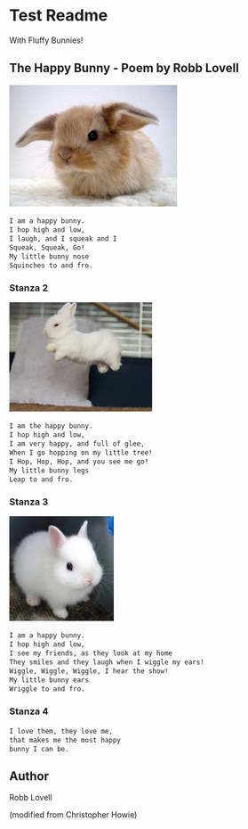 # Test Readme

With Fluffy Bunnies!

## The Happy Bunny - Poem by Robb Lovell

![Readme.md](images/fluffybunny1.jpg)

```
I am a happy bunny.
I hop high and low, 
I laugh, and I squeak and I
Squeak, Squeak, Go! 
My little bunny nose
Squinches to and fro.
```

### Stanza 2

![Readme.md](images/fluffybunny2.jpg)
```
I am the happy bunny.
I hop high and low,  
I am very happy, and full of glee, 
When I go hopping on my little tree! 
I Hop, Hop, Hop, and you see me go! 
My little bunny legs
Leap to and fro.
```
### Stanza 3

![Readme.md](images/fluffybunny3.jpg)

```
I am a happy bunny.
I hop high and low, 
I see my friends, as they look at my home
They smiles and they laugh when I wiggle my ears! 
Wiggle, Wiggle, Wiggle, I hear the show! 
My little bunny ears
Wriggle to and fro.
```

### Stanza 4
```
I love them, they love me, 
that makes me the most happy 
bunny I can be.
```

## Author

Robb Lovell

(modified from Christopher Howie)